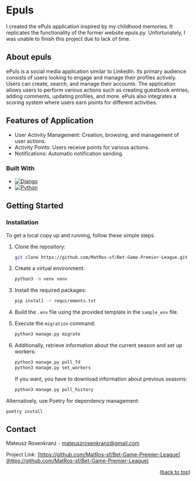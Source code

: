 # Epuls

I created the ePuls application inspired by my childhood memories. It replicates the functionality of the former website epuls.py.
Unfortunately, I was unable to finish this project due to lack of time.

## About epuls
ePuls is a social media application similar to LinkedIn. Its primary audience consists of users looking to engage and manage their profiles actively.
Users can create, search, and manage their accounts. The application allows users to perform various actions such as creating guestbook entries, adding comments, updating profiles, and more. ePuls also integrates a scoring system where users earn points for different activities.

## Features of Application
* User Activity Management: Creation, browsing, and management of user actions.
* Activity Points: Users receive points for various actions.
* Notifications: Automatic notification sending.

### Built With

* [![Django][Django]][Django-url]
* [![Python][Python]][Python-url]

<!-- GETTING STARTED -->
## Getting Started

### Installation
To get a local copy up and running, follow these simple steps.
1. Clone the repository:
   ```sh
   git clone https://github.com/MatRos-sf/Bet-Game-Premier-League.git
   ```
2. Create a virtual environment:
   ```sh
   python3 -m venv venv
   ```
3. Install the required packages:
   ```sh
   pip install -r requirements.txt
   ```
4. Build the `.env` file using the provided template in the `sample_env` file.

5. Execute the `migration` command:
    ```sh
    python3 manage.py migrate
    ```
6. Additionally, retrieve information about the current season and set up workers:
    ```sh
    python3 manage.py pull_fd
   python3 manage.py set_workers
    ```
   If you want, you have to download information about previous seasons:
    ```sh
    python3 manage.py pull_history
   ```

Alternatively, use Poetry for dependency management:
```shell
poetry install
```
<!-- CONTACT -->
## Contact

Mateusz Rosenkranz - mateuszrosenkranz@gmail.com

Project Link: [https://github.com/MatRos-sf/Bet-Game-Premier-League](https://github.com/MatRos-sf/Bet-Game-Premier-League)

<p align="right">(<a href="#readme-top">back to top</a>)</p>




<!-- MARKDOWN LINKS & IMAGES -->
<!-- https://www.markdownguide.org/basic-syntax/#reference-style-links -->
[Django]: https://img.shields.io/badge/Django-4.2.7-092E20?style=for-the-badge&logo=django
[Django-url]: https://www.djangoproject.com/
[Python]: https://img.shields.io/badge/Python-3.10-3776AB?style=for-the-badge&logo=python
[Python-url]: https://www.python.org/
[Requests]: https://img.shields.io/badge/Requests-2.26.0-008080?style=for-the-badge&logo=requests
[Requests-url]: https://docs.python-requests.org/en/latest/
[Django_Rest_Framework]: https://img.shields.io/badge/Django%20Rest%20Framework-3.14.0-03282C?style=for-the-badge&logo=django
[Django_Rest_Framework-url]: https://www.django-rest-framework.org/
[Factory_Boy]: https://img.shields.io/badge/Factory%20Boy-3.2.0-FF69B4?style=for-the-badge&logo=python
[Factory_Boy-url]: https://factoryboy.readthedocs.io/en/stable/
[Parameterized]: https://img.shields.io/badge/Parameterized-0.8.1-00CED1?style=for-the-badge&logo=python
[Parameterized-url]: https://parameterizedtestcase.readthedocs.io/en/latest/
